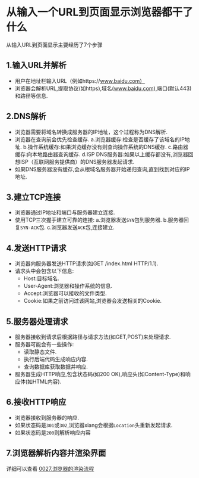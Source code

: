 # 从输入一个URL到页面显示浏览器都干了什么
从输入URL到页面显示主要经历了7个步骤
## 1.输入URL并解析
- 用户在地址栏输入URL（例如https://www.baidu.com）
- 浏览器会解析URL,提取协议(如https),域名(www.baidu.com),端口(默认443)和路径等信息.
## 2.DNS解析
- 浏览器需要将域名转换成服务器的IP地址，这个过程称为DNS解析.
- 浏览器在查询前会优先检查缓存.
	a.浏览器缓存:检查是否缓存了该域名的IP地址.
	b.操作系统缓存:如果浏览缓存没有则查询操作系统的DNS缓存.
	c.路由器缓存:向本地路由器查询缓存.
	d.ISP DNS服务器:如果以上缓存都没有,浏览器回想ISP（互联网服务提供商）的DNS服务器发起请求.
- 如果DNS服务器没有缓存,会从根域名服务器开始递归查询,直到找到对应的IP地址.
## 3.建立TCP连接
- 浏览器通过IP地址和端口与服务器建立连接.
- 使用TCP三次握手建立可靠的连接:
	a.浏览器发送`SYN`包到服务器.
	b.服务器回复`SYN-ACK`包.
	c.浏览器发送`ACK`包,连接建立.
## 4.发送HTTP请求
- 浏览器向服务器发送HTTP请求(如GET /index.html HTTP/1.1).
- 请求头中会包含以下信息:
	- Host:目标域名.
	- User-Agent:浏览器和操作系统的信息.
	- Accept:浏览器可以接收的文件类型.
	- Cookie:如果之前访问过该网站,浏览器会发送相关的Cookie.
## 5.服务器处理请求
- 服务器接收到请求后根据路径与请求方法(如GET,POST)来处理请求.
- 服务器可能会有一些操作:
	- 读取静态文件.
	- 执行后端代码生成响应内容.
	- 查询数据库获取数据并响应.
- 服务器生成HTTP响应,包含状态码(如200 OK),响应头(如Content-Type)和响应体(如HTML内容).
## 6.接收HTTP响应
- 浏览器接收到服务器的响应.
- 如果状态码是`301`或`302`,浏览器xiang会根据`Location`头重新发起请求.
- 如果状态码是`200`则解析响应内容
## 7.浏览器解析内容并渲染界面
详细可以查看 [0027.浏览器的渲染流程](./0027.浏览器的渲染流程.md)